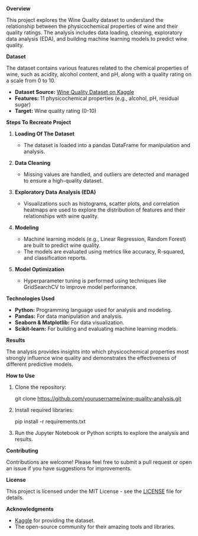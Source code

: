 
 **Overview**
 
This project explores the Wine Quality dataset to understand the relationship between the physicochemical properties of wine and their quality ratings. The analysis includes data loading, cleaning, exploratory data analysis (EDA), and building machine learning models to predict wine quality.

**Dataset**

The dataset contains various features related to the chemical properties of wine, such as acidity, alcohol content, and pH, along with a quality rating on a scale from 0 to 10.

- **Dataset Source:** [Wine Quality Dataset on Kaggle](https://www.kaggle.com/uciml/red-wine-quality-cortez-et-al-2009)
- **Features:** 11 physicochemical properties (e.g., alcohol, pH, residual sugar)
- **Target:** Wine quality rating (0-10)

**Steps To Recreate Project**

1. **Loading Of The Dataset**
   - The dataset is loaded into a pandas DataFrame for manipulation and analysis.

2. **Data Cleaning**
   - Missing values are handled, and outliers are detected and managed to ensure a high-quality dataset.

3. **Exploratory Data Analysis (EDA)**
   - Visualizations such as histograms, scatter plots, and correlation heatmaps are used to explore the distribution of features and their relationships with wine quality.

4. **Modeling**
   - Machine learning models (e.g., Linear Regression, Random Forest) are built to predict wine quality.
   - The models are evaluated using metrics like accuracy, R-squared, and classification reports.

5. **Model Optimization**
   - Hyperparameter tuning is performed using techniques like GridSearchCV to improve model performance.

 **Technologies Used**
 
- **Python:** Programming language used for analysis and modeling.
- **Pandas:** For data manipulation and analysis.
- **Seaborn & Matplotlib:** For data visualization.
- **Scikit-learn:** For building and evaluating machine learning models.

**Results**

The analysis provides insights into which physicochemical properties most strongly influence wine quality and demonstrates the effectiveness of different predictive models.

 **How to Use**
 
1. Clone the repository:
  
   git clone https://github.com/yourusername/wine-quality-analysis.git
   
2. Install required libraries:
   
   pip install -r requirements.txt
  
3. Run the Jupyter Notebook or Python scripts to explore the analysis and results.

 **Contributing**
 
Contributions are welcome! Please feel free to submit a pull request or open an issue if you have suggestions for improvements.

**License**

This project is licensed under the MIT License - see the [LICENSE](LICENSE) file for details.

**Acknowledgments**

- [Kaggle](https://www.kaggle.com/) for providing the dataset.
- The open-source community for their amazing tools and libraries.


